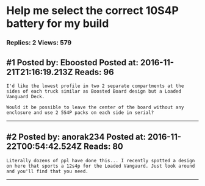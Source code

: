 # Help me select the correct 10S4P battery for my build

### Replies: 2 Views: 579

## \#1 Posted by: Eboosted Posted at: 2016-11-21T21:16:19.213Z Reads: 96

```
I'd like the lowest profile in two 2 separate compartments at the sides of each truck similar as Boosted Board design but a Loaded Vanguard Deck.

Would it be possible to leave the center of the board without any enclosure and use 2 5S4P packs on each side in serial?
```

---
## \#2 Posted by: anorak234 Posted at: 2016-11-22T00:54:42.524Z Reads: 80

```
Literally dozens of ppl have done this... I recently spotted a design on here that sports a 12s4p for the Loaded Vangaurd. Just look around and you'll find that you need.
```

---
